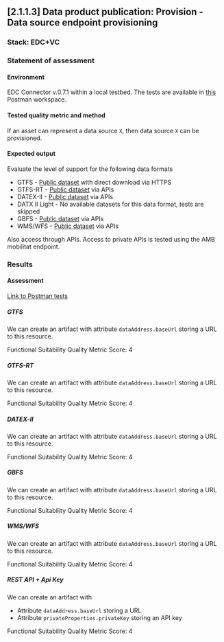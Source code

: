 ## [2.1.1.3] Data product publication: Provision - Data source endpoint provisioning
### Stack: EDC+VC

### Statement of assessment
#### Environment

EDC Connector v.0.7.1 within a local testbed.
The tests are available in [this](https://www.postman.com/i2cat-dev/workspace/deployemds) Postman workspace.

#### Tested quality metric and method
If an asset can represent a data source `X`, then data source `X` can be provisioned.

#### Expected output
Evaluate the level of support for the following data formats

- GTFS - [Public dataset](https://opendata-ajuntament.barcelona.cat/data/dataset/c46503e3-cec6-4032-894d-1063b7a365ee/resource/1c92542e-0346-4df5-9824-d7753ab02e33/download) with direct download via HTTPS
- GTFS-RT - [Public dataset](https://api.data.gov.my/gtfs-realtime/vehicle-position/ktmb/) via APIs
- DATEX-II - [Public dataset](https://opendata.emel.pt/cycling/biciparks?skip=1&limit=1) via APIs
- DATX II Light - No available datasets for this data format, tests are skipped
- GBFS - [Public dataset](https://opendata.emel.pt/cycling/biciparks?skip=1&limit=1) via APIs
- WMS/WFS - [Public dataset](https://openmaps.gov.bc.ca/geo/ows?SERVICE=WMS&REQUEST=GetCapabilities) via APIs

Also access through APIs.
Access to private APIs is tested using the AMB mobilitat endpoint.

### Results
#### Assessment

[Link to Postman tests](https://www.postman.com/i2cat-dev/workspace/deployemds/folder/36812968-777cf599-0621-46a5-93c5-455aa7ae508c?action=share&source=copy-link&creator=36812968&ctx=documentation)

##### GTFS

We can create an artifact with attribute `dataAddress.baseUrl` storing a URL to this resource.

Functional Suitability Quality Metric Score: 4

##### GTFS-RT

We can create an artifact with attribute `dataAddress.baseUrl` storing a URL to this resource.

Functional Suitability Quality Metric Score: 4

##### DATEX-II

We can create an artifact with attribute `dataAddress.baseUrl` storing a URL to this resource.

Functional Suitability Quality Metric Score: 4

##### GBFS

We can create an artifact with attribute `dataAddress.baseUrl` storing a URL to this resource.

Functional Suitability Quality Metric Score: 4

##### WMS/WFS

We can create an artifact with attribute `dataAddress.baseUrl` storing a URL to this resource.

Functional Suitability Quality Metric Score: 4

##### REST API + Api Key

We can create an artifact with
- Attribute `dataAddress.baseUrl` storing a URL
- Attribute `privateProperties.privateKey` storing an API key

Functional Suitability Quality Metric Score: 4
